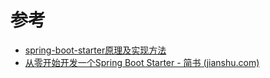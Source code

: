 





# 参考

- [spring-boot-starter原理及实现方法](https://blog.csdn.net/Mr_OOO/article/details/89477948)
- [从零开始开发一个Spring Boot Starter - 简书 (jianshu.com)](https://www.jianshu.com/p/bbf439c8a203)

